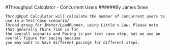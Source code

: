 #Throughput Calculator - Concurrent Users
######By James Snee

```
Throughput Calculator will calculate the number of concurrent users to use in a Test Case scenario/
Thread group for JMeter/LoadRunner, using Little's Law. Please note that generally Think Time is for 
the overall scenario and Pacing is per test case step, but we use an overall figure for pacing because
you may want to have different pacings for different steps.
